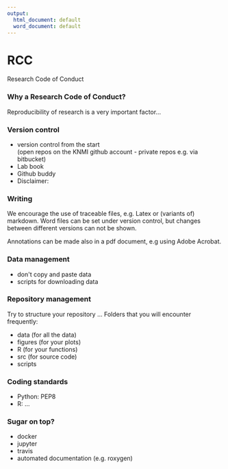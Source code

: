 ```yaml
---
output:
  html_document: default
  word_document: default
---
```

# RCC
Research Code of Conduct

### Why a Research Code of Conduct?

Reproducibility of research is a very important factor...

### Version control

- version control from the start  
  (open repos on the KNMI github account - private repos e.g. via bitbucket)
- Lab book
- Github buddy
- Disclaimer:

### Writing

We encourage the use of traceable files, e.g. Latex or (variants of) markdown.
Word files can be set under version control, but changes between different
versions can not be shown.

Annotations can be made also in a pdf document, e.g using Adobe Acrobat.

### Data management

- don't copy and paste data
- scripts for downloading data

### Repository management

Try to structure your repository ...
Folders that you will encounter frequently:

 - data (for all the data)
 - figures (for your plots)
 - R (for your functions)
 - src (for source code)
 - scripts 

### Coding standards

- Python: PEP8
- R: ...

### Sugar on top?

- docker
- jupyter
- travis
- automated documentation (e.g. roxygen) 
